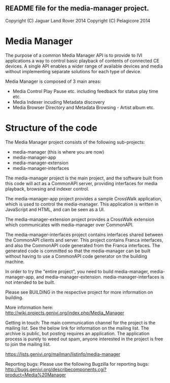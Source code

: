 README file for the media-manager project.
---
Copyright (C) Jaguar Land Rover 2014
Copyright (C) Pelagicore 2014

Media Manager
===
The purpose of a common Media Manager API is to provide to IVI
applications a way to control basic playback of contents of connected
CE devices. A single API enables a wider range of available devices
and media without implementing separate solutions for each type of
device.

Media Manager is composed of 3 main areas:
- Media Control Play Pause etc. including feedback for status play time etc.
- Media Indexer incuding Metadata discovery
- Media Browser Directory and Metadata Browsing - Artist album etc.

Structure of the code
===
The Media Manager project consists of the following sub-projects:
- media-manager (this is where you are now)
- media-manager-app
- media-manager-extension
- media-manager-interfaces

The media-manager project is the main project, and the software built from this
code will act as a CommonAPI server, providing interfaces for media playback,
browsing and indexer control.

The media-manager-app project provides a sample CrossWalk application, which is
used to control the media-manager. This application is written in JavaScript
and HTML, and can be seen as a UI.

The media-manager-extension project provides a CrossWalk extension which
communicates with media-manager over CommonAPI.

The media-manager-interfaces project contains interfaces shared between the
CommonAPI clients and server. This project contains Franca interfaces, and also
the CommonAPI code generated from the Franca interfaces. The generated code is
committed so that the media-manager can be built without having to use a
CommonAPI code generator on the building machine.

In order to try the "entire project", you need to build media-manager,
media-manager-app, and media-manager-extension. media-manager-interfaces is not
intended to be built.

Please see BUILDING in the respective project for more information on building.

More information here:
http://wiki.projects.genivi.org/index.php/Media_Manager

Getting in touch:
The main communication channel for the project is the mailing list. See the
below link for information on the mailing list. The archive is public, but
posting requires an application. The application process is purely to weed out
spam, anyone interested in the project is free to join the mailing list.

https://lists.genivi.org/mailman/listinfo/media-manager

Reporting bugs:
Please use the following Bugzilla for reporting bugs:
http://bugs.genivi.org/describecomponents.cgi?product=Media%20Manager

